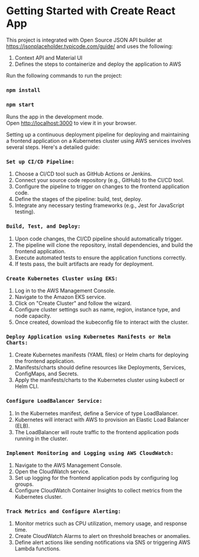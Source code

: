 # Getting Started with Create React App

This project is integrated with Open Source JSON API builder at https://jsonplaceholder.typicode.com/guide/ and uses the following:
1. Context API and Material UI
2. Defines the steps to containerize and deploy the application to AWS

Run the following commands to run the project:

### `npm install`
### `npm start`

Runs the app in the development mode.\
Open [http://localhost:3000](http://localhost:3000) to view it in your browser.


Setting up a continuous deployment pipeline for deploying and maintaining a frontend application on a Kubernetes cluster using AWS services involves several steps. Here's a detailed guide:

### `Set up CI/CD Pipeline:`

1. Choose a CI/CD tool such as GitHub Actions or Jenkins.
2. Connect your source code repository (e.g., GitHub) to the CI/CD tool.
3. Configure the pipeline to trigger on changes to the frontend application code.
4. Define the stages of the pipeline: build, test, deploy.
5. Integrate any necessary testing frameworks (e.g., Jest for JavaScript testing).

### `Build, Test, and Deploy:`

1. Upon code changes, the CI/CD pipeline should automatically trigger.
2. The pipeline will clone the repository, install dependencies, and build the frontend application.
3. Execute automated tests to ensure the application functions correctly.
4. If tests pass, the built artifacts are ready for deployment.

### `Create Kubernetes Cluster using EKS:`

1. Log in to the AWS Management Console.
2. Navigate to the Amazon EKS service.
3. Click on "Create Cluster" and follow the wizard.
4. Configure cluster settings such as name, region, instance type, and node capacity.
5. Once created, download the kubeconfig file to interact with the cluster.

### `Deploy Application using Kubernetes Manifests or Helm Charts:`

1. Create Kubernetes manifests (YAML files) or Helm charts for deploying the frontend application.
2. Manifests/charts should define resources like Deployments, Services, ConfigMaps, and Secrets.
3. Apply the manifests/charts to the Kubernetes cluster using kubectl or Helm CLI.


### `Configure LoadBalancer Service:`

1. In the Kubernetes manifest, define a Service of type LoadBalancer.
2. Kubernetes will interact with AWS to provision an Elastic Load Balancer (ELB).
3. The LoadBalancer will route traffic to the frontend application pods running in the cluster.


### `Implement Monitoring and Logging using AWS CloudWatch:`

1. Navigate to the AWS Management Console.
2. Open the CloudWatch service.
3. Set up logging for the frontend application pods by configuring log groups.
4. Configure CloudWatch Container Insights to collect metrics from the Kubernetes cluster.


### `Track Metrics and Configure Alerting:`

1. Monitor metrics such as CPU utilization, memory usage, and response time.
2. Create CloudWatch Alarms to alert on threshold breaches or anomalies.
3. Define alert actions like sending notifications via SNS or triggering AWS Lambda functions.
